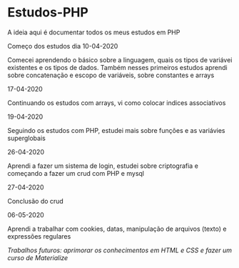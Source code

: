 # Estudos-PHP
A ideia aqui é documentar todos os meus estudos em PHP

Começo dos estudos dia 10-04-2020

Comecei aprendendo o básico sobre a linguagem, quais os tipos de variávei existentes e os tipos de dados.
Também nesses primeiros estudos aprendi sobre concatenação e escopo de variáveis, sobre constantes e arrays

17-04-2020

Continuando os estudos com arrays, vi como colocar indices associativos

19-04-2020

Seguindo os estudos com PHP, estudei mais sobre funções e as variávies superglobais

26-04-2020

Aprendi a fazer um sistema de login, estudei sobre criptografia e começando a fazer um crud com PHP e mysql

27-04-2020

Conclusão do crud

06-05-2020

Aprendi a trabalhar com cookies, datas, manipulação de arquivos (texto) e expressões regulares

*Trabalhos futuros: aprimorar os conhecimentos em HTML e CSS e fazer um curso de Materialize*
